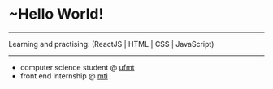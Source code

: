 <h1>~Hello World! </h1>

***************************************************************

Learning and practising:
(ReactJS | HTML | CSS | JavaScript)

***************************************************************

- computer science student @ [ufmt](https://www.ic.ufmt.br/)
- front end internship @ [mti](https://www.mti.mt.gov.br/)


